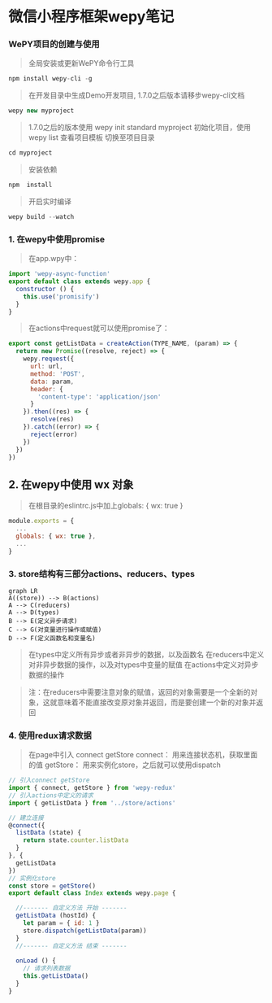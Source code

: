 # 微信小程序框架wepy笔记

###   WePY项目的创建与使用
> 全局安装或更新WePY命令行工具
```javascript
npm install wepy-cli -g
```
> 在开发目录中生成Demo开发项目, 1.7.0之后版本请移步wepy-cli文档
```javascript
wepy new myproject
```
> 1.7.0之后的版本使用 wepy init standard myproject 初始化项目，使用 wepy list 查看项目模板
切换至项目目录
```javascript
cd myproject
```
> 安装依赖
```javascript
npm  install
```
> 开启实时编译
```javascript
wepy build --watch
```
###  1. 在wepy中使用promise
> 在app.wpy中：
```javascript
import 'wepy-async-function'
export default class extends wepy.app {
  constructor () {
    this.use('promisify')
  }
}
```
> 在actions中request就可以使用promise了：
```javascript
export const getListData = createAction(TYPE_NAME, (param) => {
  return new Promise((resolve, reject) => {
    wepy.request({
      url: url,
      method: 'POST',
      data: param,
      header: {
        'content-type': 'application/json'
      }
    }).then((res) => {
      resolve(res)
    }).catch((error) => {
      reject(error)
    })
  })
})
```
## 2. 在wepy中使用 wx 对象
> 在根目录的eslintrc.js中加上globals: { wx: true }
```javascript
module.exports = {
  ...
  globals: { wx: true },
  ...
}

```
###   3. store结构有三部分actions、reducers、types                                
 ```mermaid
graph LR
A((store)) --> B(actions)
A --> C(reducers)
A --> D(types)
B --> E(定义异步请求)
C --> G(对变量进行操作或赋值)
D --> F(定义函数名和变量名)
```
> 在types中定义所有异步或者非异步的数据，以及函数名
> 在reducers中定义对非异步数据的操作，以及对types中变量的赋值
> 在actions中定义对异步数据的操作

> 注：在reducers中需要注意对象的赋值，返回的对象需要是一个全新的对象，这就意味着不能直接改变原对象并返回，而是要创建一个新的对象并返回
###  4. 使用redux请求数据  
> 在page中引入 connect getStore
> connect： 用来连接状态机，获取里面的值
> getStore： 用来实例化store，之后就可以使用dispatch
```javascript
// 引入connect getStore
import { connect, getStore } from 'wepy-redux'
// 引入actions中定义的请求
import { getListData } from '../store/actions'

// 建立连接
@connect({
  listData (state) {
    return state.counter.listData
  }
}, {
  getListData
})
// 实例化store
const store = getStore()
export default class Index extends wepy.page {

  //------- 自定义方法 开始 -------
  getListData (hostId) {
    let param = { id: 1 }
    store.dispatch(getListData(param))
  }
  //------- 自定义方法 结束 -------
  
  onLoad () {
  	// 请求列表数据
    this.getListData()
  }
}
```
